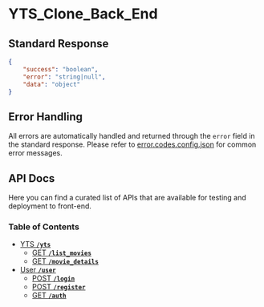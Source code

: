 # YTS_Clone_Back_End

## Standard Response

```json
{
    "success": "boolean",
    "error": "string|null",
    "data": "object"
}
```

## Error Handling

All errors are automatically handled and returned through the `error` field in the standard response. Please refer to [error.codes.config.json](/src/configs/error.codes.config.json) for common error messages.

## API Docs

Here you can find a curated list of APIs that are available for testing and deployment to front-end.

### Table of Contents

-   [YTS **`/yts`**](/docs/routes/yts.route.docs.md)
    -   [GET **`/list_movies`**](/docs/routes/yts.route.docs.md#list-movies)
    -   [GET **`/movie_details`**](/docs/routes/yts.route.docs.md#movie-details)
-   [User **`/user`**](/docs/routes/user.route.docs.md)
    -   [POST **`/login`**](/docs/routes/user.route.docs.md#login)
    -   [POST **`/register`**](/docs/routes/user.route.docs.md#register)
    -   [GET **`/auth`**](/docs/routes/user.route.docs.md#auth)
